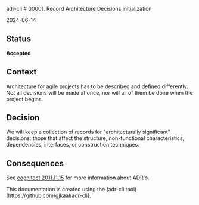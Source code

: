adr-cli # 00001. Record Architecture Decisions initialization

2024-06-14

## Status

__Accepted__

## Context

Architecture for agile projects has to be described and defined differently. Not all decisions will be made at once, nor will all of them be done when the project begins.

## Decision

We will keep a collection of records for "architecturally significant" decisions: those that affect the structure, non-functional characteristics, dependencies, interfaces, or construction techniques.

## Consequences

See [cognitect 2011.11.15](https://cognitect.com/blog/2011/11/15/documenting-architecture-decisions) for more information about ADR's.

This documentation is created using the (adr-cli tool)[https://github.com/gjkaal/adr-cli].
